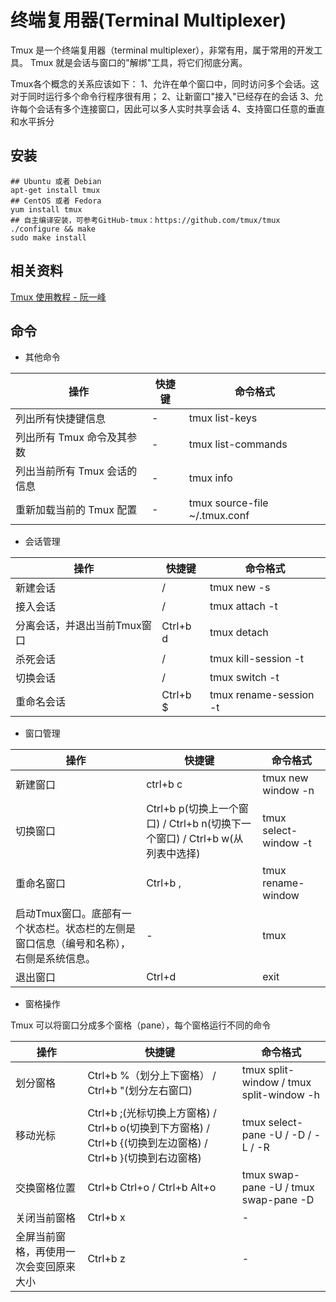 # 终端复用器(Terminal Multiplexer)
Tmux 是一个终端复用器（terminal multiplexer），非常有用，属于常用的开发工具。
Tmux 就是会话与窗口的"解绑"工具，将它们彻底分离。

Tmux各个概念的关系应该如下：
1、允许在单个窗口中，同时访问多个会话。这对于同时运行多个命令行程序很有用；
2、让新窗口"接入"已经存在的会话
3、允许每个会话有多个连接窗口，因此可以多人实时共享会话
4、支持窗口任意的垂直和水平拆分

## 安装
``` 
## Ubuntu 或者 Debian
apt-get install tmux
## CentOS 或者 Fedora
yum install tmux
## 自主编译安装，可参考GitHub-tmux：https://github.com/tmux/tmux
./configure && make
sudo make install
```  

## 相关资料
[Tmux 使用教程 - 阮一峰](http://www.ruanyifeng.com/blog/2019/10/tmux.html)
  

## 命令

- 其他命令

| 操作 | 快捷键 | 命令格式 |
|---|---|---|
| 列出所有快捷键信息 | - | tmux list-keys |
| 列出所有 Tmux 命令及其参数 | - | tmux list-commands |
| 列出当前所有 Tmux 会话的信息 | - | tmux info |
| 重新加载当前的 Tmux 配置 | - | tmux source-file ~/.tmux.conf |

- 会话管理

| 操作 | 快捷键 | 命令格式 |
|---|---|---|
| 新建会话 | / | tmux new -s <session-name> | 
| 接入会话 | / | tmux attach -t <session-name> |
| 分离会话，并退出当前Tmux窗口 | Ctrl+b d | tmux detach |
| 杀死会话 | / | tmux kill-session -t <session-name> |
| 切换会话| / | tmux switch -t <session-name> |
| 重命名会话 | Ctrl+b $ | tmux rename-session -t <session-new-name> |


- 窗口管理

| 操作 | 快捷键 | 命令格式 |
|---|---|---|
| 新建窗口 | ctrl+b c | tmux new window -n <window-name> |
| 切换窗口 | Ctrl+b p(切换上一个窗口) / Ctrl+b n(切换下一个窗口) / Ctrl+b w(从列表中选择) | tmux select-window -t <window-name> |
| 重命名窗口 | Ctrl+b , | tmux rename-window <window-new-name> |
| 启动Tmux窗口。底部有一个状态栏。状态栏的左侧是窗口信息（编号和名称），右侧是系统信息。| - | tmux |
| 退出窗口 | Ctrl+d | exit |

- 窗格操作
  
Tmux 可以将窗口分成多个窗格（pane），每个窗格运行不同的命令

| 操作 | 快捷键 | 命令格式 |
|---|---|---|
| 划分窗格 | Ctrl+b %（划分上下窗格） / Ctrl+b "(划分左右窗口) | tmux split-window / tmux split-window -h
| 移动光标 | Ctrl+b ;(光标切换上方窗格) / Ctrl+b o(切换到下方窗格) / Ctrl+b {(切换到左边窗格) / Ctrl+b }(切换到右边窗格) | tmux select-pane -U / -D / -L / -R|
| 交换窗格位置 | Ctrl+b Ctrl+o / Ctrl+b Alt+o | tmux swap-pane -U / tmux swap-pane -D
| 关闭当前窗格 | Ctrl+b x | - | 
| 全屏当前窗格，再使用一次会变回原来大小 | Ctrl+b z | - |

